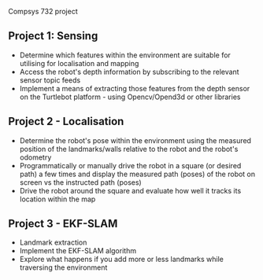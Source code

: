 
Compsys 732 project

## Project 1: Sensing
- Determine which features within the environment are suitable for utilising for localisation and mapping
- Access the robot's depth information by subscribing to the relevant sensor topic feeds
- Implement a means of extracting those features from the depth sensor on the Turtlebot platform - using Opencv/Opend3d or other libraries

## Project 2 - Localisation
- Determine the robot's pose within the environment using the measured position of the landmarks/walls relative to the robot and the robot's odometry
- Programmatically or manually drive the robot in a square (or desired path) a few times and display the measured path (poses) of the robot on screen vs the instructed path (poses)
- Drive the robot around the square and evaluate how well it tracks its location within the map

## Project 3 - EKF-SLAM
- Landmark extraction
- Implement the EKF-SLAM algorithm
- Explore what happens if you add more or less landmarks while traversing the environment
